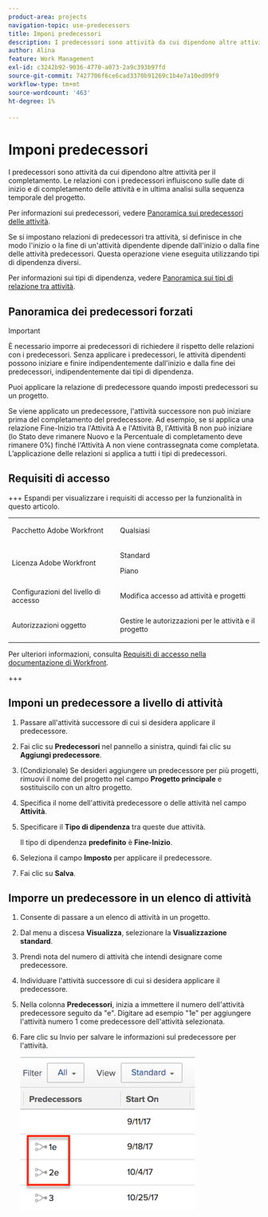 ```yaml
---
product-area: projects
navigation-topic: use-predecessors
title: Imponi predecessori
description: I predecessori sono attività da cui dipendono altre attività per il completamento. Le relazioni con i predecessori influiscono sulle date di inizio e di completamento delle attività e in ultima analisi sulla sequenza temporale del progetto.
author: Alina
feature: Work Management
exl-id: c3242b92-9036-4770-a073-2a9c393b97fd
source-git-commit: 7427706f6ce6cad3370b91269c1b4e7a10ed09f9
workflow-type: tm+mt
source-wordcount: '463'
ht-degree: 1%

---
```


# Imponi predecessori

<!-- Audited: 2/2024 -->

I predecessori sono attività da cui dipendono altre attività per il completamento. Le relazioni con i predecessori influiscono sulle date di inizio e di completamento delle attività e in ultima analisi sulla sequenza temporale del progetto.

Per informazioni sui predecessori, vedere [Panoramica sui predecessori delle attività](../../../manage-work/tasks/use-prdcssrs/predecessors-overview.md).

Se si impostano relazioni di predecessori tra attività, si definisce in che modo l&#39;inizio o la fine di un&#39;attività dipendente dipende dall&#39;inizio o dalla fine delle attività predecessori. Questa operazione viene eseguita utilizzando tipi di dipendenza diversi.

Per informazioni sui tipi di dipendenza, vedere [Panoramica sui tipi di relazione tra attività](../../../manage-work/tasks/use-prdcssrs/task-dependency-types.md).

## Panoramica dei predecessori forzati

>[!IMPORTANT]
>
>È necessario imporre ai predecessori di richiedere il rispetto delle relazioni con i predecessori. Senza applicare i predecessori, le attività dipendenti possono iniziare e finire indipendentemente dall&#39;inizio e dalla fine dei predecessori, indipendentemente dai tipi di dipendenza.

Puoi applicare la relazione di predecessore quando imposti predecessori su un progetto.

Se viene applicato un predecessore, l&#39;attività successore non può iniziare prima del completamento del predecessore. Ad esempio, se si applica una relazione Fine-Inizio tra l&#39;Attività A e l&#39;Attività B, l&#39;Attività B non può iniziare (lo Stato deve rimanere Nuovo e la Percentuale di completamento deve rimanere 0%) finché l&#39;Attività A non viene contrassegnata come completata. L’applicazione delle relazioni si applica a tutti i tipi di predecessori.

## Requisiti di accesso

+++ Espandi per visualizzare i requisiti di accesso per la funzionalità in questo articolo.

<table style="table-layout:auto"> 
 <col> 
 <col> 
 <tbody> 
  <tr> 
   <td role="rowheader">Pacchetto Adobe Workfront</td> 
   <td> <p>Qualsiasi</p> </td> 
  </tr> 
  <tr> 
   <td role="rowheader">Licenza Adobe Workfront</td> 
   <td><p>Standard</p> 
   <p>Piano</p> </td> 
  </tr> 
  <tr> 
   <td role="rowheader">Configurazioni del livello di accesso</td> 
   <td> <p>Modifica accesso ad attività e progetti</p> </td> 
  </tr> 
  <tr> 
   <td role="rowheader">Autorizzazioni oggetto</td> 
   <td> <p>Gestire le autorizzazioni per le attività e il progetto</p></td> 
  </tr> 
 </tbody> 
</table>

Per ulteriori informazioni, consulta [Requisiti di accesso nella documentazione di Workfront](/help/quicksilver/administration-and-setup/add-users/access-levels-and-object-permissions/access-level-requirements-in-documentation.md).

+++

<!--Old:

<table style="table-layout:auto"> 
 <col> 
 <col> 
 <tbody> 
  <tr> 
   <td role="rowheader">Adobe Workfront plan</td> 
   <td> <p>Any</p> </td> 
  </tr> 
  <tr> 
   <td role="rowheader">Adobe Workfront license</td> 
   <td>
      <p>New: Standard</p> 
      <p>OR</p>
      <p>Current: Plan</p>
   </td> 
  </tr> 
  <tr> 
   <td role="rowheader">Access level configurations</td> 
   <td> <p>Edit access to Tasks and Projects</p> </td> 
  </tr> 
  <tr> 
   <td role="rowheader">Object permissions</td> 
   <td><p>Manage permissions to the tasks and the project</p></td> 
  </tr> 
 </tbody> 
</table>-->

## Imponi un predecessore a livello di attività

1. Passare all&#39;attività successore di cui si desidera applicare il predecessore.
1. Fai clic su **Predecessori** nel pannello a sinistra, quindi fai clic su **Aggiungi predecessore**.
1. (Condizionale) Se desideri aggiungere un predecessore per più progetti, rimuovi il nome del progetto nel campo **Progetto principale** e sostituiscilo con un altro progetto.
1. Specifica il nome dell&#39;attività predecessore o delle attività nel campo **Attività**.
1. Specificare il **Tipo di dipendenza** tra queste due attività.

   Il tipo di dipendenza **predefinito** è **Fine-Inizio**.

1. Seleziona il campo **Imposto** per applicare il predecessore.
1. Fai clic su **Salva**.

## Imporre un predecessore in un elenco di attività

1. Consente di passare a un elenco di attività in un progetto.
1. Dal menu a discesa **Visualizza**, selezionare la **Visualizzazione standard**.

1. Prendi nota del numero di attività che intendi designare come predecessore.
1. Individuare l&#39;attività successore di cui si desidera applicare il predecessore.
1. Nella colonna **Predecessori**, inizia a immettere il numero dell&#39;attività predecessore seguito da &quot;e&quot;. Digitare ad esempio &quot;1e&quot; per aggiungere l&#39;attività numero 1 come predecessore dell&#39;attività selezionata.
1. Fare clic su Invio per salvare le informazioni sul predecessore per l&#39;attività.

   ![predecor_enforced_in_list.png](assets/predecessor-enforced-in-list-350x308.png)
